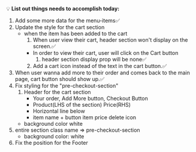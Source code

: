 💡 **List out things needs to accomplish today:**

1. Add some more data for the menu-items✅
2. Update the style for the cart section
   - when the item has been added to the cart
     1. When user view their cart, header section won't display on the screen.✅
     - In order to view their cart, user will click on the Cart button
       1. header section display prop will be none✅
     2. Add a cart icon instead of the text in the cart button.✅
3. When user wanna add more to their order and comes back to the main page, cart button should show up.✅
4. Fix styling for the "pre-checkout-section"
   1. Header for the cart section
      - Your order, Add More button, Checkout Button
      - Product(LHS of the section) Price(RHS)
      - Horizontal line below
      - item name + button item price delete icon
   - background color white
5. entire section class name => pre-checkout-section
   - background color: white
6. Fix the position for the Footer
